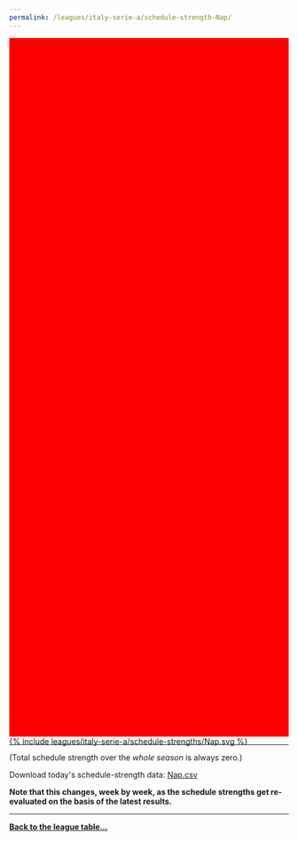 ```yaml
---
permalink: /leagues/italy-serie-a/schedule-strength-Nap/
---
```


<style>
.svg-wrap {
    background-color:red;
    height:0;
    padding-top:250%; /* 350px/550px */
    position: relative;
}

svg {
    background-color: white;
    height: 100%;
    display:block;
    width: 100%;
    position: absolute;
    top:0;
    left:0;
}
</style>


<div class="svg-wrap">
{% include leagues/italy-serie-a/schedule-strengths/Nap.svg %}
</div>

-----

(Total schedule strength over the *whole season* is always zero.)


Download today's schedule-strength data: [Nap.csv](/assets/leagues/italy-serie-a/2021/schedule-strengths/Nap.csv)

**Note that this changes, week by week, as the schedule strengths get re-evaluated on the
basis of the latest results.**

-----

[**Back to the league table...**](/leagues/italy-serie-a)


